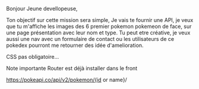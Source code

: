 Bonjour Jeune devellopeuse,

Ton objectif sur cette mission sera simple, Je vais te fournir une API, je veux que tu m'affiche les images des 6 premier pokemon pokemeon de face, sur une page présentation avec leur nom et type. Tu peut etre créative, je veux aussi une nav avec un formulaire de contact ou les utilisateurs de ce pokedex pourront me retourner des idée d'amelioration.

CSS pas obligatoire...

Note importante Router est déjà installer dans le front

https://pokeapi.co/api/v2/pokemon/{id or name}/
